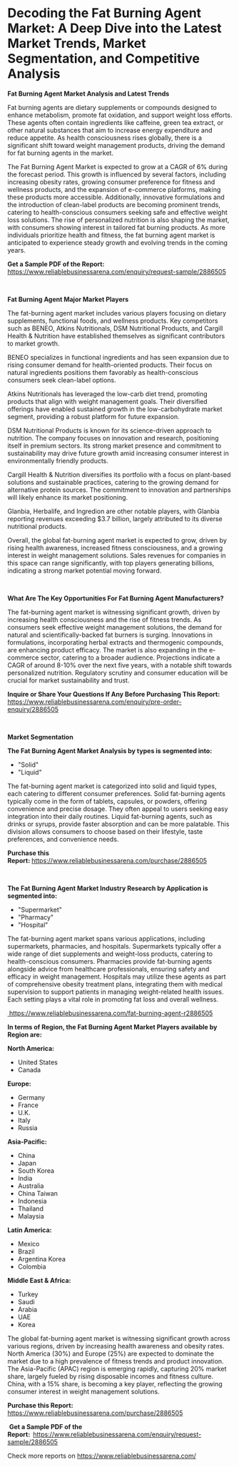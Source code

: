 <p><h1>Decoding the Fat Burning Agent Market: A Deep Dive into the Latest Market Trends, Market Segmentation, and Competitive Analysis</h1></p><p><strong>Fat Burning Agent Market Analysis and Latest Trends</strong></p>
<p><p>Fat burning agents are dietary supplements or compounds designed to enhance metabolism, promote fat oxidation, and support weight loss efforts. These agents often contain ingredients like caffeine, green tea extract, or other natural substances that aim to increase energy expenditure and reduce appetite. As health consciousness rises globally, there is a significant shift toward weight management products, driving the demand for fat burning agents in the market.</p><p>The Fat Burning Agent Market is expected to grow at a CAGR of 6% during the forecast period. This growth is influenced by several factors, including increasing obesity rates, growing consumer preference for fitness and wellness products, and the expansion of e-commerce platforms, making these products more accessible. Additionally, innovative formulations and the introduction of clean-label products are becoming prominent trends, catering to health-conscious consumers seeking safe and effective weight loss solutions. The rise of personalized nutrition is also shaping the market, with consumers showing interest in tailored fat burning products. As more individuals prioritize health and fitness, the fat burning agent market is anticipated to experience steady growth and evolving trends in the coming years.</p></p>
<p><strong>Get a Sample PDF of the Report:&nbsp;</strong> <a href="https://www.reliablebusinessarena.com/enquiry/request-sample/2886505?utm_campaign=3286&utm_medium=2&utm_source=Github&utm_content=ia&utm_term=13032025&utm_id=fat-burning-agent">https://www.reliablebusinessarena.com/enquiry/request-sample/2886505</a></p>
<p>&nbsp;</p>
<p><strong>Fat Burning Agent Major Market Players</strong></p>
<p><p>The fat-burning agent market includes various players focusing on dietary supplements, functional foods, and wellness products. Key competitors such as BENEO, Atkins Nutritionals, DSM Nutritional Products, and Cargill Health & Nutrition have established themselves as significant contributors to market growth. </p><p>BENEO specializes in functional ingredients and has seen expansion due to rising consumer demand for health-oriented products. Their focus on natural ingredients positions them favorably as health-conscious consumers seek clean-label options.</p><p>Atkins Nutritionals has leveraged the low-carb diet trend, promoting products that align with weight management goals. Their diversified offerings have enabled sustained growth in the low-carbohydrate market segment, providing a robust platform for future expansion.</p><p>DSM Nutritional Products is known for its science-driven approach to nutrition. The company focuses on innovation and research, positioning itself in premium sectors. Its strong market presence and commitment to sustainability may drive future growth amid increasing consumer interest in environmentally friendly products.</p><p>Cargill Health & Nutrition diversifies its portfolio with a focus on plant-based solutions and sustainable practices, catering to the growing demand for alternative protein sources. The commitment to innovation and partnerships will likely enhance its market positioning.</p><p>Glanbia, Herbalife, and Ingredion are other notable players, with Glanbia reporting revenues exceeding $3.7 billion, largely attributed to its diverse nutritional products.</p><p>Overall, the global fat-burning agent market is expected to grow, driven by rising health awareness, increased fitness consciousness, and a growing interest in weight management solutions. Sales revenues for companies in this space can range significantly, with top players generating billions, indicating a strong market potential moving forward.</p></p>
<p>&nbsp;</p>
<p><strong>What Are The Key Opportunities For Fat Burning Agent Manufacturers?</strong></p>
<p><p>The fat-burning agent market is witnessing significant growth, driven by increasing health consciousness and the rise of fitness trends. As consumers seek effective weight management solutions, the demand for natural and scientifically-backed fat burners is surging. Innovations in formulations, incorporating herbal extracts and thermogenic compounds, are enhancing product efficacy. The market is also expanding in the e-commerce sector, catering to a broader audience. Projections indicate a CAGR of around 8-10% over the next five years, with a notable shift towards personalized nutrition. Regulatory scrutiny and consumer education will be crucial for market sustainability and trust.</p></p>
<p><strong>Inquire or Share Your Questions If Any Before Purchasing This Report:</strong> <a href="https://www.reliablebusinessarena.com/enquiry/pre-order-enquiry/2886505?utm_campaign=3286&utm_medium=2&utm_source=Github&utm_content=ia&utm_term=13032025&utm_id=fat-burning-agent">https://www.reliablebusinessarena.com/enquiry/pre-order-enquiry/2886505</a></p>
<p>&nbsp;</p>
<p><strong>Market Segmentation</strong></p>
<p><strong>The Fat Burning Agent Market Analysis by types is segmented into:</strong></p>
<p><ul><li>"Solid"</li><li>"Liquid"</li></ul></p>
<p><p>The fat-burning agent market is categorized into solid and liquid types, each catering to different consumer preferences. Solid fat-burning agents typically come in the form of tablets, capsules, or powders, offering convenience and precise dosage. They often appeal to users seeking easy integration into their daily routines. Liquid fat-burning agents, such as drinks or syrups, provide faster absorption and can be more palatable. This division allows consumers to choose based on their lifestyle, taste preferences, and convenience needs.</p></p>
<p><strong>Purchase this Report:&nbsp;</strong><a href="https://www.reliablebusinessarena.com/purchase/2886505?utm_campaign=3286&utm_medium=2&utm_source=Github&utm_content=ia&utm_term=13032025&utm_id=fat-burning-agent">https://www.reliablebusinessarena.com/purchase/2886505</a></p>
<p>&nbsp;</p>
<p><strong>The Fat Burning Agent Market Industry Research by Application is segmented into:</strong></p>
<p><ul><li>"Supermarket"</li><li>"Pharmacy"</li><li>"Hospital"</li></ul></p>
<p><p>The fat-burning agent market spans various applications, including supermarkets, pharmacies, and hospitals. Supermarkets typically offer a wide range of diet supplements and weight-loss products, catering to health-conscious consumers. Pharmacies provide fat-burning agents alongside advice from healthcare professionals, ensuring safety and efficacy in weight management. Hospitals may utilize these agents as part of comprehensive obesity treatment plans, integrating them with medical supervision to support patients in managing weight-related health issues. Each setting plays a vital role in promoting fat loss and overall wellness.</p></p>
<p><a href="https://www.reliablebusinessarena.com/fat-burning-agent-r2886505?utm_campaign=3286&utm_medium=2&utm_source=Github&utm_content=ia&utm_term=13032025&utm_id=fat-burning-agent">&nbsp;https://www.reliablebusinessarena.com/fat-burning-agent-r2886505</a></p>
<p><strong>In terms of Region, the Fat Burning Agent Market Players available by Region are:</strong></p>
<p>
    <p> <strong> North America: </strong>
        <ul>
            <li>United States</li>
            <li>Canada</li>
        </ul>
        </p> 
    <p> <strong> Europe: </strong>
        <ul>
            <li>Germany</li>
            <li>France</li>
            <li>U.K.</li>
            <li>Italy</li>
            <li>Russia</li>
        </ul>
        </p> 
    <p> <strong> Asia-Pacific: </strong>
        <ul>
            <li>China</li>
            <li>Japan</li>
            <li>South Korea</li>
            <li>India</li>
            <li>Australia</li>
            <li>China Taiwan</li>
            <li>Indonesia</li>
            <li>Thailand</li>
            <li>Malaysia</li>
        </ul>
        </p> 
    <p> <strong> Latin America: </strong>
        <ul>
            <li>Mexico</li>
            <li>Brazil</li>
            <li>Argentina Korea</li>
            <li>Colombia</li>
        </ul>
        </p> 
    <p> <strong> Middle East & Africa: </strong>
        <ul>
            <li>Turkey</li>
            <li>Saudi</li>
            <li>Arabia</li>
            <li>UAE</li>
            <li>Korea</li>
        </ul>
    </p>
    </p>
<p><p>The global fat-burning agent market is witnessing significant growth across various regions, driven by increasing health awareness and obesity rates. North America (30%) and Europe (25%) are expected to dominate the market due to a high prevalence of fitness trends and product innovation. The Asia-Pacific (APAC) region is emerging rapidly, capturing 20% market share, largely fueled by rising disposable incomes and fitness culture. China, with a 15% share, is becoming a key player, reflecting the growing consumer interest in weight management solutions.</p></p>
<p><strong>Purchase this Report: </strong><a href="https://www.reliablebusinessarena.com/purchase/2886505?utm_campaign=3286&utm_medium=2&utm_source=Github&utm_content=ia&utm_term=13032025&utm_id=fat-burning-agent">https://www.reliablebusinessarena.com/purchase/2886505</a></p>
<p>&nbsp;<strong>Get a Sample PDF of the Report:&nbsp;&nbsp;</strong><a href="https://www.reliablebusinessarena.com/enquiry/request-sample/2886505?utm_campaign=3286&utm_medium=2&utm_source=Github&utm_content=ia&utm_term=13032025&utm_id=fat-burning-agent">https://www.reliablebusinessarena.com/enquiry/request-sample/2886505</a></p>
<p><strong></strong></p>
<p>Check more reports on <a href="https://www.reliablebusinessarena.com/?utm_campaign=3286&utm_medium=2&utm_source=Github&utm_content=ia&utm_term=13032025&utm_id=fat-burning-agent">https://www.reliablebusinessarena.com/</a></p>
